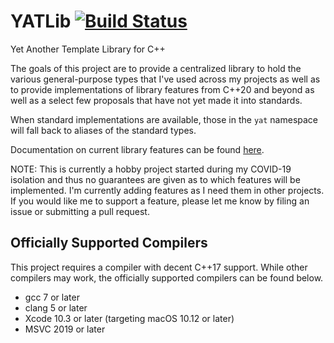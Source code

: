 # YATLib [![Build Status](https://app.travis-ci.com/jtsylve/yatlib.svg?branch=master)](https://app.travis-ci.com/github/jtsylve/yatlib)
Yet Another Template Library for C++

The goals of this project are to provide a centralized library to hold the various general-purpose types that I've used across my projects as well as to provide implementations of library features from C++20 and beyond as well as a select few proposals that have not yet made it into standards.

When standard implementations are available, those in the `yat` namespace will fall back to aliases of the standard types.  

Documentation on current library features can be found [here](include/yatlib/README.md).

NOTE: This is currently a hobby project started during my COVID-19 isolation and thus no guarantees are given as to which features will be implemented.  I'm currently adding features as I need them in other projects.  If you would like me to support a feature, please let me know by filing an issue or submitting a pull request.

## Officially Supported Compilers

This project requires a compiler with decent C++17 support.  While other compilers may work, the officially supported compilers can be found below.

* gcc 7 or later
* clang 5 or later
* Xcode 10.3 or later (targeting macOS 10.12 or later)
* MSVC 2019 or later

